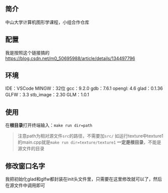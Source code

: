 ## 简介

中山大学计算机图形学课程，小组合作仓库

## 配置

我是按照这个链接搞的
https://blog.csdn.net/m0_50695988/article/details/134497796

## 环境

IDE：VSCode
MINGW：32位
gcc：9.2.0 
gdb：7.6.1
opengl: 4.6
glad：0.1.36
GLFW：3.3
stb_image：2.30
GLM：1.0.1

## 使用

在**根目录**打开终端输入：`make run dir=path`

> 注意path为相对源文件`src`的路径，不需要加`src/`
> 如运行texture中texture1的main.cpp就是`make run dir=texture/texture1`
> **一定是根目录**，不能是源文件的目录

## 修改窗口名字

我把初始化glad和glfw都封装在init头文件里，只需要在这里修改就可以了，然后在源文件中调用即可